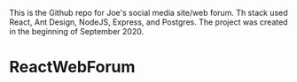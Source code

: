 This is the Github repo for Joe's social media site/web forum. Th stack used React, Ant Design, NodeJS, Express, and Postgres. The project was created in the beginning of September 2020.
# ReactWebForum
